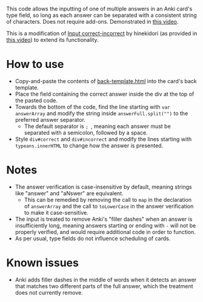 This code allows the inputting of one of multiple answers in an Anki card's type field, so long as each answer can be separated with a consistent string of characters. Does not require add-ons.
Demonstrated in [this video](https://www.youtube.com/watch?v=sKlobvbJdYc).

This is a modification of [Input correct-incorrect](https://gist.github.com/hinekidori/4085a1222af572057f1058d43cfce773) by hinekidori (as provided in [this video](https://www.youtube.com/watch?v=cNOCMtZj8t0)) to extend its functionality.

# How to use
* Copy-and-paste the contents of [back-template.html](back-template.html) into the card's back template.
* Place the field containing the correct answer inside the div at the top of the pasted code.
* Towards the bottom of the code, find the line starting with ``var answerArray`` and modify the string inside ``answerFull.split("")`` to the preferred answer separator.
  * The default separator is ``; ``, meaning each answer must be separated with a semicolon, followed by a space.
* Style ``div#correct`` and ``div#incorrect`` and modify the lines starting with ``typeans.innerHTML`` to change how the answer is presented.

# Notes
* The answer verification is case-insensitive by default, meaning strings like "answer" and "aNswer" are equivalent.
  * This can be remedied by removing the call to ``map`` in the declaration of ``answerArray`` and the call to ``toLowerCase`` in the answer verification to make it case-sensitive.
* The input is treated to remove Anki's "filler dashes" when an answer is insufficiently long, meaning answers starting or ending with ``-`` will not be properly verified, and would require additional code in order to function.
* As per usual, type fields do not influence scheduling of cards.

# Known issues
* Anki adds filler dashes in the middle of words when it detects an answer that matches two different parts of the full answer, which the treatment does not currently remove.
